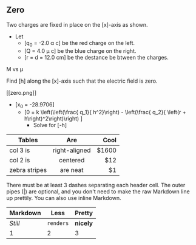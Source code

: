 ## Zero
Two charges are fixed in place on the \[x\]-axis as shown. 

* Let 
  * \[q<sub>0</sub> = -2.0 &alpha; c\] be the red charge on the left.
  * \[Q = 4.0 &mu; c\] be the blue charge on the right.
  * \[r = d = 12.0 cm\] be the destance be btween the charges.  
  
<html>&#924;</html> vs <html>&mu;</html>

Find \[h\] along the \[x\]-axis such that the electric 
field is zero.

[[zero.png]]

* \[x<sub>0</sub> = -28.9706\]
  * \[0 = k \left(\left(\frac{ q_1}{ h^2}\right) - \left(\frac{ q_2}{ \left(r + h\right)^2\right)\right) \]
      * Solve for \[-h\]

| Tables        | Are           | Cool  |
| ------------- |:-------------:| -----:|
| col 3 is      | right-aligned | $1600 |
| col 2 is      | centered      |   $12 |
| zebra stripes | are neat      |    $1 |

There must be at least 3 dashes separating each header cell.
The outer pipes (|) are optional, and you don't need to make the 
raw Markdown line up prettily. You can also use inline Markdown.

Markdown | Less | Pretty
--- | --- | ---
*Still* | `renders` | **nicely**
1 | 2 | 3
